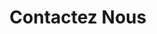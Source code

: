 ---
title: "Contactez Nous"
image: "/images/capria-admin.jpg"
info: 
  title: Pourquoi devriez vous nous contacter!
  description: Le Groupe CAPRIA est un jeune start-up dirigé par une équipe dynamique et féru de technologie. Votre choix de nous contacter est le premier pas pour trouver une solution à vos demandes.
  contacts: 
    - "phone: 038 43 430 12"
    - "Mail: [capriasecur@gmail.com](mailto:capriasecur@gmail.com)"
    - "Address: II C 06 Bis Ankadinandriana, Antananarivo, Madagascar"
---